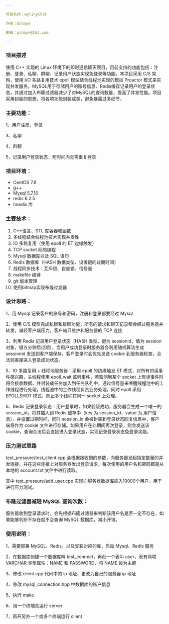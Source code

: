 ```yaml
---

项目名称：mytinyChat

作者：Qshaye

邮箱：qshaye@163.com

---
```



### 项目描述

使用 C++ 实现的 Linux 环境下的即时通信聊天项目，目前支持的功能包括：注册、登录、私聊、群聊、记录用户状态实现免登录等功能。本项目采用 C/S 架构，使用 I/O 多路复用技术 epoll 模型结合线程池实现的模拟 Proactor 模式来实现并发服务。MySQL用于存储用户的账号信息、Redis缓存记录用户的登录状态，并通过加入布隆过滤器减少了对MySQL的查询数量，提高了并发性能。项目采用封装的思想，将各项功能封装成类，避免暴露过多细节。

### 主要功能：

1、用户注册、登录

3、私聊

4、群聊

5、记录用户登录状态，短时间内无需重复登录

### 项目环境：

- CentOS 7.8
- g++
- Mysql 5.7.16
- redis 6.2.5
- hiredis 库

### 主要技术：

1. C++语言、STL 库容器和函数
2. 多线程结合线程池技术实现并发性
3. IO 多路复用（使用 epoll 的 ET 边缘触发）
4. TCP socket 网络编程
5. Mysql 数据库以及 SQL 语句
6. Redis 数据库（HASH 数据类型、设置键的过期时间）
7. 线程同步技术：互斥锁、自旋锁、信号量
8. makefile 编译
9. git 版本管理
10. 使用bitmap实现布隆过滤器

### 设计思路：

1、用 Mysql 记录客户的账号和密码，注册和登录都要经过 Mysql

2、使用 C/S 模型完成私聊和群聊功能，所有的请求和聊天记录都会经过服务器并转发，减轻客户端压力，客户端只维护和服务器的 TCP 连接

3、利用 Redis 记录用户登录状态（HASH 类型，键为 sessionid，值为 session 对象，键五分钟后过期），当用户成功登录时服务器会利用随机算法生成 sessionid 发送到客户端保存，客户登录时会优先发送 cookie 到服务器检查，合法则直接进入登录成功状态。

5、IO 多路复用 + 线程池服务器：采用 epoll 的边缘触发 ET 模式，对所有的读事件感兴趣，主线程使用 epoll_wait 监听事件，若监测到某个 socket 上有读事件时将会接收数据，并封装成任务加入到任务队列中，通过信号量来唤醒线程池中的工作线程进行处理，线程池中的工作线程负责业务处理，同时 epoll 采用 EPOLLSHOT 模式，防止多个线程在同一 socket 上处理。

6、Redis 记录登录状态：用户登录时，如果验证成功，服务器会生成一个唯一的 session_id，将其插入到 Redis 缓存中（key 为 session_id，value 为 用户信息），并设置过期时间，同时 session_id 会被封装到登录状态回复信息中，客户端将作为 cookie 文件进行存储。如果用户在此期间再次登录，则会发送该 cookie，查询合法后会直接进入登录状态，实现记录登录状态免登录功能。


### 压力测试思路

test_pressure/test_client.cpp 会根据接收到的参数，向服务器发起指定数量的并发连接，并在这些连接上对服务器发出登录请求，每次使用的用户名和密码都是从本地的 account.txt 文件中进行读取。

其中 test_pressure/add_user.cpp 实现向服务器数据库插入10000个用户，用于进行压力测试。

### 布隆过滤器减轻 MySQL 查询次数：

服务器收到登录请求时，会先根据布隆过滤器来判断该用户名是否一定不存在，如果能够判断不存在就不会查询 MySQL 数据库，减小开销。




### 使用说明：

1、需要部署 MySQL、Redis，以及安装对应的库，启动 Mysql、Redis 服务

2、在数据库创建一个数据库叫 test_connect，再创一个表叫 user，表有两项 VARCHAR 类型属性：NAME 和 PASSWORD，将 NAME 设为主键

3、修改 client.cpp 代码中的 ip 地址，更改为自己的服务器 ip 地址

4、修改 mysql_connection.hpp 中数据库的账户信息

5、执行 make 

6、用一个终端先运行 server

7、再开另外一个或多个终端运行 client
